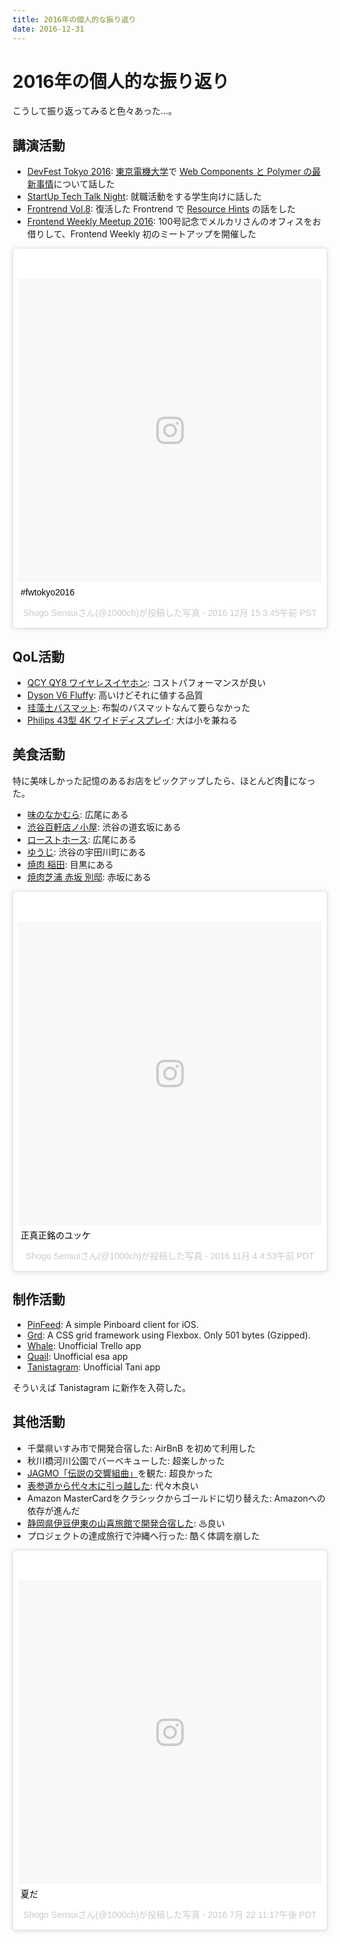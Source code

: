```yaml
---
title: 2016年の個人的な振り返り
date: 2016-12-31
---
```


# 2016年の個人的な振り返り

こうして振り返ってみると色々あった…。

## 講演活動

- [DevFest Tokyo 2016](gdg-tokyo.connpass.com/event/38927/): [東京電機大学](https://www.google.co.jp/maps/place/%E6%9D%B1%E4%BA%AC%E9%9B%BB%E6%A9%9F%E5%A4%A7%E5%AD%A6)で [Web Components と Polymer の最新事情](https://1000ch.github.io/slide/webcomponents-2016/)について話した
- [StartUp Tech Talk Night](https://www.cyberagent.co.jp/recruit/fresh/program_detail/id=12612): 就職活動をする学生向けに話した
- [Frontrend Vol.8](https://frontrend.connpass.com/event/45238/): 復活した Frontrend で [Resource Hints](https://1000ch.github.io/slide/resource-hints/) の話をした
- [Frontend Weekly Meetup 2016](https://script-n-style.connpass.com/event/44658/): 100号記念でメルカリさんのオフィスをお借りして、Frontend Weekly 初のミートアップを開催した

<blockquote class="instagram-media" data-instgrm-captioned data-instgrm-version="7" style=" background:#FFF; border:0; border-radius:3px; box-shadow:0 0 1px 0 rgba(0,0,0,0.5),0 1px 10px 0 rgba(0,0,0,0.15); margin: 1px; max-width:658px; padding:0; width:99.375%; width:-webkit-calc(100% - 2px); width:calc(100% - 2px);"><div style="padding:8px;"> <div style=" background:#F8F8F8; line-height:0; margin-top:40px; padding:50.0% 0; text-align:center; width:100%;"> <div style=" background:url(data:image/png;base64,iVBORw0KGgoAAAANSUhEUgAAACwAAAAsCAMAAAApWqozAAAABGdBTUEAALGPC/xhBQAAAAFzUkdCAK7OHOkAAAAMUExURczMzPf399fX1+bm5mzY9AMAAADiSURBVDjLvZXbEsMgCES5/P8/t9FuRVCRmU73JWlzosgSIIZURCjo/ad+EQJJB4Hv8BFt+IDpQoCx1wjOSBFhh2XssxEIYn3ulI/6MNReE07UIWJEv8UEOWDS88LY97kqyTliJKKtuYBbruAyVh5wOHiXmpi5we58Ek028czwyuQdLKPG1Bkb4NnM+VeAnfHqn1k4+GPT6uGQcvu2h2OVuIf/gWUFyy8OWEpdyZSa3aVCqpVoVvzZZ2VTnn2wU8qzVjDDetO90GSy9mVLqtgYSy231MxrY6I2gGqjrTY0L8fxCxfCBbhWrsYYAAAAAElFTkSuQmCC); display:block; height:44px; margin:0 auto -44px; position:relative; top:-22px; width:44px;"></div></div> <p style=" margin:8px 0 0 0; padding:0 4px;"> <a href="https://www.instagram.com/p/BOCV4ZwD9Ou/" style=" color:#000; font-family:Arial,sans-serif; font-size:14px; font-style:normal; font-weight:normal; line-height:17px; text-decoration:none; word-wrap:break-word;" target="_blank">#fwtokyo2016</a></p> <p style=" color:#c9c8cd; font-family:Arial,sans-serif; font-size:14px; line-height:17px; margin-bottom:0; margin-top:8px; overflow:hidden; padding:8px 0 7px; text-align:center; text-overflow:ellipsis; white-space:nowrap;">Shogo Sensuiさん(@1000ch)が投稿した写真 - <time style=" font-family:Arial,sans-serif; font-size:14px; line-height:17px;" datetime="2016-12-15T11:45:27+00:00">2016 12月 15 3:45午前 PST</time></p></div></blockquote>

## QoL活動

- [QCY QY8 ワイヤレスイヤホン](/posts/2016/qcy-qy8.html): コストパフォーマンスが良い
- [Dyson V6 Fluffy](/posts/2016/dyson-v6-fluffy.html): 高いけどそれに値する品質
- [珪藻土バスマット](/posts/2016/keisodo-bath-mat.html): 布製のバスマットなんて要らなかった
- [Philips 43型 4K ワイドディスプレイ](/posts/2016/philips-display-43inch-4k.html): 大は小を兼ねる

## 美食活動

特に美味しかった記憶のあるお店をピックアップしたら、ほとんど肉🍖になった。

- [味のなかむら](https://note.com/1000ch/n/n712489b0fca5): 広尾にある
- [渋谷百軒店ノ小屋](https://note.com/1000ch/n/n3fa9194fd938): 渋谷の道玄坂にある
- [ローストホース](https://note.com/1000ch/n/nc8f7a9bef473): 広尾にある
- [ゆうじ](https://note.com/1000ch/n/n515e036eb30f): 渋谷の宇田川町にある
- [焼肉 稲田](https://note.com/1000ch/n/nce817afb78de): 目黒にある
- [焼肉芝浦 赤坂 別邸](https://note.com/1000ch/n/n80343cb793fd): 赤坂にある

<blockquote class="instagram-media" data-instgrm-captioned data-instgrm-version="7" style=" background:#FFF; border:0; border-radius:3px; box-shadow:0 0 1px 0 rgba(0,0,0,0.5),0 1px 10px 0 rgba(0,0,0,0.15); margin: 1px; max-width:658px; padding:0; width:99.375%; width:-webkit-calc(100% - 2px); width:calc(100% - 2px);"><div style="padding:8px;"> <div style=" background:#F8F8F8; line-height:0; margin-top:40px; padding:50.0% 0; text-align:center; width:100%;"> <div style=" background:url(data:image/png;base64,iVBORw0KGgoAAAANSUhEUgAAACwAAAAsCAMAAAApWqozAAAABGdBTUEAALGPC/xhBQAAAAFzUkdCAK7OHOkAAAAMUExURczMzPf399fX1+bm5mzY9AMAAADiSURBVDjLvZXbEsMgCES5/P8/t9FuRVCRmU73JWlzosgSIIZURCjo/ad+EQJJB4Hv8BFt+IDpQoCx1wjOSBFhh2XssxEIYn3ulI/6MNReE07UIWJEv8UEOWDS88LY97kqyTliJKKtuYBbruAyVh5wOHiXmpi5we58Ek028czwyuQdLKPG1Bkb4NnM+VeAnfHqn1k4+GPT6uGQcvu2h2OVuIf/gWUFyy8OWEpdyZSa3aVCqpVoVvzZZ2VTnn2wU8qzVjDDetO90GSy9mVLqtgYSy231MxrY6I2gGqjrTY0L8fxCxfCBbhWrsYYAAAAAElFTkSuQmCC); display:block; height:44px; margin:0 auto -44px; position:relative; top:-22px; width:44px;"></div></div> <p style=" margin:8px 0 0 0; padding:0 4px;"> <a href="https://www.instagram.com/p/BMYyMYVjwpk/" style=" color:#000; font-family:Arial,sans-serif; font-size:14px; font-style:normal; font-weight:normal; line-height:17px; text-decoration:none; word-wrap:break-word;" target="_blank">正真正銘のユッケ</a></p> <p style=" color:#c9c8cd; font-family:Arial,sans-serif; font-size:14px; line-height:17px; margin-bottom:0; margin-top:8px; overflow:hidden; padding:8px 0 7px; text-align:center; text-overflow:ellipsis; white-space:nowrap;">Shogo Sensuiさん(@1000ch)が投稿した写真 - <time style=" font-family:Arial,sans-serif; font-size:14px; line-height:17px;" datetime="2016-11-04T11:53:21+00:00">2016 11月 4 4:53午前 PDT</time></p></div></blockquote>

## 制作活動

- [PinFeed](https://bit.ly/pinfeed): A simple Pinboard client for iOS.
- [Grd](https://1000ch.github.io/grd/): A CSS grid framework using Flexbox. Only 501 bytes (Gzipped).
- [Whale](https://github.com/1000ch/whale): Unofficial Trello app
- [Quail](https://github.com/1000ch/quail): Unofficial esa app
- [Tanistagram](https://tanistagram.com): Unofficial Tani app

そういえば Tanistagram に新作を入荷した。

## 其他活動

- 千葉県いすみ市で開発合宿した: AirBnB を初めて利用した
- 秋川橋河川公園でバーベキューした: 超楽しかった
- [JAGMO「伝説の交響組曲」](http://jagmo.jp/performance/legend)を観た: 超良かった
- [表参道から代々木に引っ越した](https://1000ch.tumblr.com/post/152507149210/): 代々木良い
- Amazon MasterCardをクラシックからゴールドに切り替えた: Amazonへの依存が進んだ
- [静岡県伊豆伊東の山喜旅館で開発合宿した](/posts/2016/yamaki.html): ♨良い
- プロジェクトの達成旅行で沖縄へ行った: 酷く体調を崩した

<blockquote class="instagram-media" data-instgrm-captioned data-instgrm-version="7" style=" background:#FFF; border:0; border-radius:3px; box-shadow:0 0 1px 0 rgba(0,0,0,0.5),0 1px 10px 0 rgba(0,0,0,0.15); margin: 1px; max-width:658px; padding:0; width:99.375%; width:-webkit-calc(100% - 2px); width:calc(100% - 2px);"><div style="padding:8px;"> <div style=" background:#F8F8F8; line-height:0; margin-top:40px; padding:50.0% 0; text-align:center; width:100%;"> <div style=" background:url(data:image/png;base64,iVBORw0KGgoAAAANSUhEUgAAACwAAAAsCAMAAAApWqozAAAABGdBTUEAALGPC/xhBQAAAAFzUkdCAK7OHOkAAAAMUExURczMzPf399fX1+bm5mzY9AMAAADiSURBVDjLvZXbEsMgCES5/P8/t9FuRVCRmU73JWlzosgSIIZURCjo/ad+EQJJB4Hv8BFt+IDpQoCx1wjOSBFhh2XssxEIYn3ulI/6MNReE07UIWJEv8UEOWDS88LY97kqyTliJKKtuYBbruAyVh5wOHiXmpi5we58Ek028czwyuQdLKPG1Bkb4NnM+VeAnfHqn1k4+GPT6uGQcvu2h2OVuIf/gWUFyy8OWEpdyZSa3aVCqpVoVvzZZ2VTnn2wU8qzVjDDetO90GSy9mVLqtgYSy231MxrY6I2gGqjrTY0L8fxCxfCBbhWrsYYAAAAAElFTkSuQmCC); display:block; height:44px; margin:0 auto -44px; position:relative; top:-22px; width:44px;"></div></div> <p style=" margin:8px 0 0 0; padding:0 4px;"> <a href="https://www.instagram.com/p/BIMZIHTjVov/" style=" color:#000; font-family:Arial,sans-serif; font-size:14px; font-style:normal; font-weight:normal; line-height:17px; text-decoration:none; word-wrap:break-word;" target="_blank">夏だ</a></p> <p style=" color:#c9c8cd; font-family:Arial,sans-serif; font-size:14px; line-height:17px; margin-bottom:0; margin-top:8px; overflow:hidden; padding:8px 0 7px; text-align:center; text-overflow:ellipsis; white-space:nowrap;">Shogo Sensuiさん(@1000ch)が投稿した写真 - <time style=" font-family:Arial,sans-serif; font-size:14px; line-height:17px;" datetime="2016-07-23T06:17:51+00:00">2016 7月 22 11:17午後 PDT</time></p></div></blockquote>
